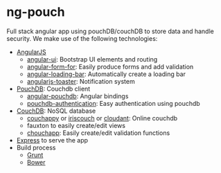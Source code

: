 ng-pouch
========

Full stack angular app using pouchDB/couchDB to store data and handle security.
We make use of the following technologies:

- [AngularJS](https://angularjs.com)
  - [angular-ui](angular-ui.github.io): Bootstrap UI elements and routing
  - [angular-form-for](https://github.com/bvaughn/angular-form-for): Easily produce forms and add validation
  - [angular-loading-bar](https://github.com/chieffancypants/angular-loading-bar): Automatically create a loading bar 
  - [angularjs-toaster](https://github.com/jirikavi/AngularJS-Toaster): Notification system
- [PouchDB](pouchdb.com): Couchdb client
  - [angular-pouchdb](https://github.com/angular-pouchdb/angular-pouchdb): Angular bindings
  - [pouchdb-authentication](https://github.com/nolanlawson/pouchdb-authentication): Easy authentication using pouchdb
- [CouchDB](couchdb.com): NoSQL database
  - [couchappy](couchappy.com) or [iriscouch](iriscouch.com) or [cloudant](cloudant.com): Online couchdb
  - fauxton to easily create/edit views
  - [chouchapp](https://github.com/mikeal/node.couchapp.js): Easily create/edit validation functions
- [Express](expressjs.com) to serve the app
- Build process
  - [Grunt](gruntjs.com)
  - [Bower](bower.io)


